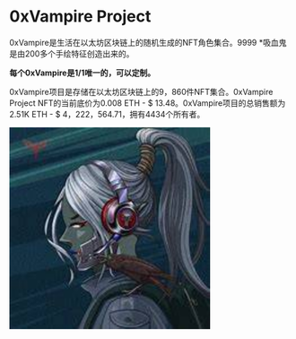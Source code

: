 # 0xVampire Project

<p>0xVampire是生活在以太坊区块链上的随机生成的NFT角色集合。9999 *吸血鬼是由200多个手绘特征创造出来的。</p>

**每个0xVampire是1/1唯一的，可以定制。**

0xVampire项目是存储在以太坊区块链上的9，860件NFT集合。0xVampire Project NFT的当前底价为0.008 ETH - $ 13.48。0xVampire项目的总销售额为2.51K ETH - $ 4，222，564.71，拥有4434个所有者。

<img src="OIP (1).jpg" alt="OIP (1)" style="zoom: 200%;" />

